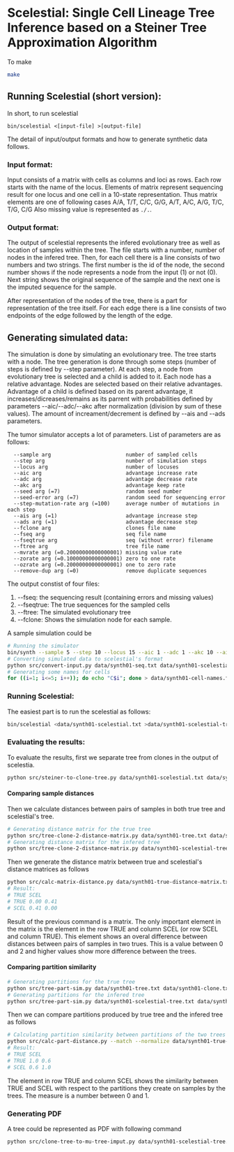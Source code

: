 # Scelestial: Single Cell Lineage Tree Inference based on a Steiner Tree Approximation Algorithm
To make
```bash
make
```
## Running Scelestial (short version):
In short, to run scelestial
```
bin/scelestial <[input-file] >[output-file]
```
The detail of input/output formats and how to 
generate synthetic data follows.

### Input format:
Input consists of a matrix with cells as columns and loci as rows. Each row
starts with the name of the locus. Elements of matrix represent sequencing 
result for one locus and one cell in a 10-state representation. Thus matrix
elements are one of following cases
A/A, T/T, C/C, G/G, A/T, A/C, A/G, T/C, T/G, C/G
Also missing value is represented as `./.`.

### Output format:
The output of scelestial represents the infered evolutionary tree as well as
location of samples within the tree. The file starts with a number, number of 
nodes in the infered tree. Then, for each cell there is a line consists of two numbers
and two strings. The first number is the id of the node, the second number shows
if the node represents a node from the input (1) or not (0). Next string
shows the original sequence of the sample and the next one is the imputed sequence for the sample.

After representation of the nodes of the tree, there is a part for representation of the tree itself.
For each edge there is a line consists of two endpoints of the edge followed by the length of the edge.


## Generating simulated data:
The simulation is done by simulating an evolutionary tree. The tree starts with a
node. The tree generation is done through some steps (number of steps is defined
by --step parameter). At each step, a node from evolutionary tree is selected and a child is added to
it. Each node has a relative advantage. Nodes are selected based on their relative
advantages. Advantage of a child is defined based on its parent advantage, it 
increases/dicreases/remains as its parrent with probabilities defined by parameters
--aic/--adc/--akc after normalization (division by sum of these values). The amount of
increament/decrement is defined by --ais and --ads parameters.

The tumor simulator accepts a lot of parameters. List of parameters are as follows:
```
  --sample arg                        number of sampled cells
  --step arg                          number of simulation steps
  --locus arg                         number of locuses
  --aic arg                           advantage increase rate
  --adc arg                           advantage decrease rate
  --akc arg                           advantage keep rate
  --seed arg (=7)                     random seed number
  --seed-error arg (=7)               random seed for sequencing error
  --step-mutation-rate arg (=100)     average number of mutations in each step
  --ais arg (=1)                      advantage increase step
  --ads arg (=1)                      advantage decrease step
  --fclone arg                        clones file name
  --fseq arg                          seq file name
  --fseqtrue arg                      seq (without error) filename
  --ftree arg                         tree file name
  --mvrate arg (=0.20000000000000001) missing value rate
  --zorate arg (=0.10000000000000001) zero to one rate
  --ozrate arg (=0.20000000000000001) one to zero rate
  --remove-dup arg (=0)               remove duplicate sequences
```
The output constist of four files:
1. --fseq: the sequencing result (containing errors and missing values)
2. --fseqtrue: The true sequences for the sampled cells
3. --ftree: The simulated evolutionary tree
4. --fclone: Shows the simulation node for each sample.

A sample simulation could be
```bash
# Running the simulator
bin/synth --sample 5 --step 10 --locus 15 --aic 1 --adc 1 --akc 10 --ais 1 --ads 1 --seed 7 --fclone data/synth01-clone.txt --fseq data/synth01-seq.txt --fseqtrue data/synth01-seq-true.txt --ftree data/synth01-tree.txt --mvrate 0.5 --zorate 0.1 --ozrate 0.2 
# Converting simulated data to scelestial's format
python src/convert-input.py data/synth01-seq.txt data/synth01-scelestial.txt /dev/null
# Generating some names for cells
for ((i=1; i<=5; i++)); do echo "C$i"; done > data/synth01-cell-names.txt
```

### Running Scelestial:
The easiest part is to run the scelestial as follows:
```bash
bin/scelestial <data/synth01-scelestial.txt >data/synth01-scelestial-tree-clone.txt
```

### Evaluating the results:
To evaluate the results, first we separate tree from clones in the output of scelestia.
```bash
python src/steiner-to-clone-tree.py data/synth01-scelestial.txt data/synth01-scelestial-tree-clone.txt data/synth01-scelestial-tree.txt data/synth01-scelestial-clone.txt
```

#### Comparing sample distances
Then we calculate distances between pairs of samples in both true tree and scelestial's tree.
```bash
# Generating distance matrix for the true tree
python src/tree-clone-2-distance-matrix.py data/synth01-tree.txt data/synth01-clone.txt > data/synth01-true-distance-matrix.txt
# Generating distance matrix for the infered tree
python src/tree-clone-2-distance-matrix.py data/synth01-scelestial-tree.txt data/synth01-scelestial-clone.txt > data/synth01-scelestial-distance-matrix.txt
```
Then we generate the distance matrix between true and scelestial's distance matrices as follows
```bash
python src/calc-matrix-distance.py data/synth01-true-distance-matrix.txt TRUE  data/synth01-scelestial-distance-matrix.txt SCEL
# Result:
# TRUE SCEL 
# TRUE 0.00 0.41 
# SCEL 0.41 0.00 
```
Result of the previous command is a matrix. The only important element in the matrix is the element in the row TRUE and column SCEL (or row SCEL and column TRUE). This element shows an overal difference between distances between pairs of samples in two trues. This is a value between 0 and 2 and higher values show more difference between the trees.

#### Comparing partition similarity
```bash
# Generating partitions for the true tree
python src/tree-part-sim.py data/synth01-tree.txt data/synth01-clone.txt > data/synth01-true-part.txt
# Generating partitions for the infered tree
python src/tree-part-sim.py data/synth01-scelestial-tree.txt data/synth01-scelestial-clone.txt > data/synth01-scelestial-part.txt
```

Then we can compare partitions produced by true tree and the infered tree as follows
```bash
# Calculating partition similarity between partitions of the two trees
python src/calc-part-distance.py --match --normalize data/synth01-true-part.txt TRUE data/synth01-scelestial-part.txt SCEL
# Result:
# TRUE SCEL
# TRUE 1.0 0.6 
# SCEL 0.6 1.0 
```
The element in row TRUE and column SCEL shows the similarity between TRUE and SCEL with respect to the partitions they create on samples by the trees. The measure is a number between 0 and 1. 

### Generating PDF
A tree could be represented as PDF with following command
```bash
python src/clone-tree-to-mu-tree-imput.py data/synth01-scelestial-tree.txt data/synth01-scelestial-clone.txt data/synth01-seq.txt /dev/null data/synth01-cell-names.txt data/synth01-out --compress
```


